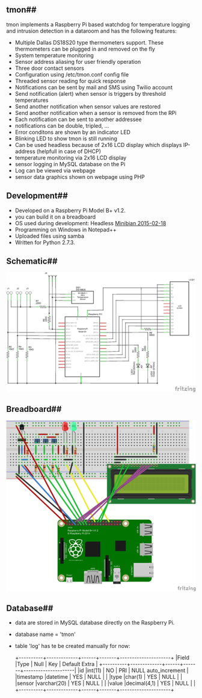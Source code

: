 ## tmon##
tmon implements a Raspberry Pi based watchdog for temperature logging and intrusion detection in a dataroom and has the following features: 
- Multiple Dallas DS18S20 type thermometers support. These thermometers can be plugged in and removed on the fly
- System temperature monitoring
- Sensor address aliasing for user friendly operation
- Three door contact sensors
- Configuration using /etc/tmon.conf config file
- Threaded sensor reading for quick response
- Notifications can be sent by mail and SMS using Twilio account
- Send notification (alert) when sensor is triggers by threshold temperatures
- Send another notification when sensor values are restored
- Send another notification when a sensor is removed from the RPi
- Each notification can be sent to another addressee
- notifications can be double, tripled, ...
- Error conditons are shown by an indicator LED
- Blinking LED to show tmon is still running
- Can be used headless because of 2x16 LCD display which displays IP-address (helpfull in case of DHCP)
- temperature monitoring via 2x16 LCD display
- sensor logging in MySQL database on the Pi
- Log can be viewed via webpage
- sensor data graphics shown on webpage using PHP

## Development##
- Developed on a Raspberry Pi Model B+ v1.2.
- you can build it on a breadboard
- OS used during development: Headless [Minibian 2015-02-18](https://minibianpi.wordpress.com/)
- Programming on Windows in Notepad++
- Uploaded files using samba
- Written for Python 2.7.3.

## Schematic##
![schematic](schema/2015-05-24%20tmon_schem.png?raw=true)

## Breadboard##
![breadboard](schema/2015-05-24%20tmon_bb.png?raw=true)

## Database##
- data are stored in MySQL database directly on the Raspberry Pi.
- database name = 'tmon'
- table 'log' has te be created manually for now:

    +----------+-------------+------+-------+---------------------+
    |Field     |Type         | Null | Key   | Default Extra       |
    +----------+-------------+------+-------+---------------------|
    |id        |int(11)      | NO   | PRI   | NULL auto_increment |
    |timestamp |datetime     | YES  | NULL  |                     |
    |type      |char(1)      | YES  | NULL  |                     |
    |sensor    |varchar(20)  | YES  | NULL  |                     |
    |value     |decimal(4,1) | YES  | NULL  |                     |
    +----------+-------------+------+-------+---------------------+

